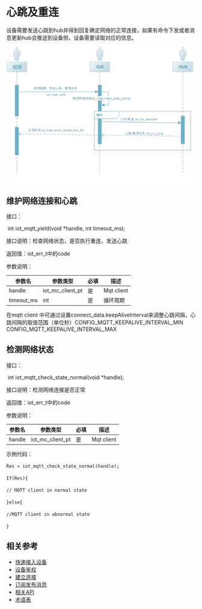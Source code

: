 # 心跳及重连

设备需要发送心跳到hub并得到回复确定网络的正常连接，如果有命令下发或者消息更新hub会推送到设备侧，设备需要读取对应的信息。

 ![心跳重连](../../../../image/IoT/IoT-DeviceSDK/Heartbeat.png)

## 维护网络连接和心跳

接口：

​	int iot_mqtt_yield(void *handle, int timeout_ms);

接口说明：检查网络状态，是否执行重连，发送心跳

返回值：iot_err_t中的code

参数说明：

| **参数名** | **参数类型**     | **必填** | **描述**   |
| ---------- | ---------------- | -------- | ---------- |
| handle     | iot_mc_client_pt | 是       | Mqt client |
| timeout_ms | int              | 是       | 循环周期   |

 

在mqtt client 中可通过设置connect_data.keepAliveInterval来调整心跳间隔，心跳间隔的取值范围（单位秒）CONFIG_MQTT_KEEPALIVE_INTERVAL_MIN  CONFIG_MQTT_KEEPALIVE_INTERVAL_MAX

 

## 检测网络状态

接口：

​	int iot_mqtt_check_state_normal(void *handle);

接口说明：检测网络连接是否正常

返回值：iot_err_t中的code

参数说明：

| **参数名** | **参数类型**     | **必填** | **描述**     |
| ---------- | ---------------- | -------- | ------------ |
| handle     | iot_mc_client_pt | 是       | Mqt   client |

示例代码：

```
Res = iot_mqtt_check_state_normal(handle);

If(Res){                       

// MQTT client in normal state

}else{

//MQTT client in abnormal state

}
```
## 相关参考
- [快速接入设备](../Developer-Guide-Device/DeviceEasyLink.md)
- [设备鉴权](../Developer-Guide-Device/AuthenticateDevices.md)
- [建立连接](../Developer-Guide-Device/EstablishConnection.md)
- [订阅发布消息](../Developer-Guide-Device/SubPub.md)
- [相关API](../Developer-Guide-Device/API.md)
- [术语表](../Developer-Guide-Device/Glossary.md)
